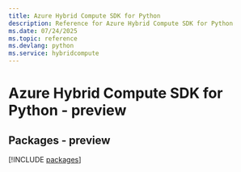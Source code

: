 ```yaml
---
title: Azure Hybrid Compute SDK for Python
description: Reference for Azure Hybrid Compute SDK for Python
ms.date: 07/24/2025
ms.topic: reference
ms.devlang: python
ms.service: hybridcompute
---
```

# Azure Hybrid Compute SDK for Python - preview
## Packages - preview
[!INCLUDE [packages](hybrid-compute-index.md)]